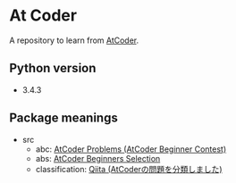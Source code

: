 # At Coder
A repository to learn from [AtCoder](https://atcoder.jp).

## Python version
- 3.4.3

## Package meanings
- src
  - abc: [AtCoder Problems (AtCoder Beginner Contest)](https://kenkoooo.com/atcoder/#/table/)
  - abs: [AtCoder Beginners Selection](https://atcoder.jp/contests/abs)
  - classification: [Qiita (AtCoderの問題を分類しました)](https://qiita.com/KoyanagiHitoshi/items/32dc42d8c5ee75339e54)
